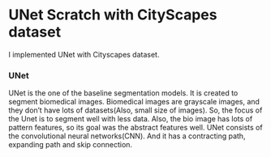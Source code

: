 # UNet Scratch with CityScapes dataset
I implemented UNet with Cityscapes dataset.

### UNet

UNet is the one of the baseline segmentation models. It is created to segment biomedical images. Biomedical images are grayscale images, and they don’t have lots of datasets(Also, small size of images). So, the focus of the Unet is to segment well with less data. Also, the bio image has lots of pattern features, so its goal was the abstract features well. UNet consists of the convolutional neural networks(CNN). And it has a contracting path, expanding path and skip connection. 






